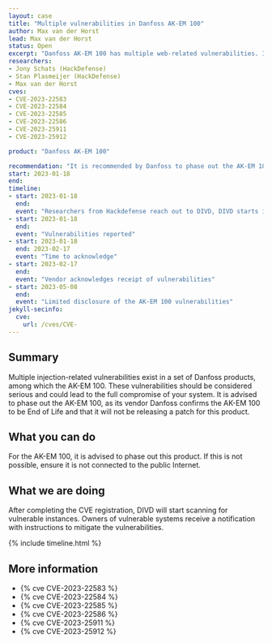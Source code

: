 ```yaml
---
layout: case
title: "Multiple vulnerabilities in Danfoss AK-EM 100"
author: Max van der Horst
lead: Max van der Horst
status: Open
excerpt: "Danfoss AK-EM 100 has multiple web-related vulnerabilities. It is advised to phase out this product, as this product is End of Life."
researchers:
- Jony Schats (HackDefense)
- Stan Plasmeijer (HackDefense)
- Max van der Horst
cves:
- CVE-2023-22583
- CVE-2023-22584
- CVE-2023-22585
- CVE-2023-22586
- CVE-2023-25911
- CVE-2023-25912

product: "Danfoss AK-EM 100"

recommendation: "It is recommended by Danfoss to phase out the AK-EM 100"
start: 2023-01-18
end:
timeline:
- start: 2023-01-18
  end:
  event: "Researchers from Hackdefense reach out to DIVD, DIVD starts investigation"
- start: 2023-01-18
  end:
  event: "Vulnerabilities reported"
- start: 2023-01-18
  end: 2023-02-17
  event: "Time to acknowledge"
- start: 2023-02-17
  end:
  event: "Vendor acknowledges receipt of vulnerabilities"
- start: 2023-05-08
  end:
  event: "Limited disclosure of the AK-EM 100 vulnerabilities"
jekyll-secinfo:
  cve:
    url: /cves/CVE-
---
```


## Summary
Multiple injection-related vulnerabilities exist in a set of Danfoss products, among which the AK-EM 100. These vulnerabilities should be considered serious and could lead to the full compromise of your system. It is advised to phase out the AK-EM 100, as its vendor Danfoss confirms the AK-EM 100 to be End of Life and that it will not be releasing a patch for this product.

## What you can do

For the AK-EM 100, it is advised to phase out this product. If this is not possible, ensure it is not connected to the public Internet.

## What we are doing

After completing the CVE registration, DIVD will start scanning for vulnerable instances. Owners of vulnerable systems receive a notification with instructions to mitigate the vulnerabilities. 

{% include timeline.html %}

## More information

* {% cve CVE-2023-22583 %}
* {% cve CVE-2023-22584 %}
* {% cve CVE-2023-22585 %}
* {% cve CVE-2023-22586 %}
* {% cve CVE-2023-25911 %}
* {% cve CVE-2023-25912 %} 
